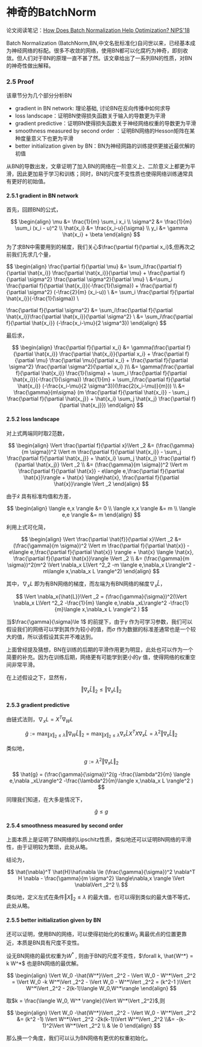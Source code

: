 # 神奇的BatchNorm

论文阅读笔记：[How Does Batch Normalization Help Optimization? NIPS'18](https://arxiv.org/pdf/1805.11604v5.pdf)

Batch Normalization (BatchNorm,BN,中文名批标准化)自问世以来，已经基本成为神经网络的标配。很多不收敛的网络，使用BN都可以化腐朽为神奇，即刻收敛。但人们对于BN的原理一直不甚了然。该文章给出了一系列BN的性质，对BN的神奇性做出解释。



### 2.5 Proof

该章节分为几个部分分析BN

* gradient in BN network: 理论基础, 讨论BN在反向传播中如何求导
* loss landscape：证明BN使得损失函数关于输入的导数更为平滑
* gradient predictive：证明BN使得损失函数关于神经网络权重的导数更为平滑
* smoothness measured by second order ：证明BN网络的Hesson矩阵在某种度量意义下也更为平滑
* better initialization given by BN：BN为神经网路的训练提供更接近最优解的初值



从BN的导数出发，文章证明了加入BN的网络在一阶意义上、二阶意义上都更为平滑，因此更加易于学习和训练；同时，BN的尺度不变性质也使得网络训练通常具有更好的初始值。



#### 2.5.1 gradient in BN network



首先，回顾BN的公式，


$$
\begin{align}
\mu &= \frac{1}{m} \sum_i x_i \\
\sigma^2 &= \frac{1}{m} \sum_i (x_i - u)^2 \\
\hat{x_i} &= \frac{x_i-u}{\sigma} \\
y_i &=  \gamma \hat{x_i} + \beta
\end{align}
$$



为了求BN中需要用到的梯度，我们关心$\frac{\partial f}{\partial x_i}$,但再次之前我们先求几个量，


$$
\begin{align}
\frac{\partial f}{\partial \mu} 
&= \sum_i\frac{\partial f}{\partial \hat{x_i}} \frac{\partial \hat{x_i}}{\partial \mu} + \frac{\partial f}{\partial \sigma^2} \frac{\partial \sigma^2}{\partial \mu} \\
&=\sum_i \frac{\partial f}{\partial \hat{x_i}}(-\frac{1}{\sigma}) +  \frac{\partial f}{\partial \sigma^2} (-\frac{2}{m} (x_i-u)) \\
&= \sum_i \frac{\partial f}{\partial \hat{x_i}}(-\frac{1}{\sigma}) \\
 
\frac{\partial f}{\partial \sigma^2}
&= \sum_i\frac{\partial f}{\partial \hat{x_i}}\frac{\partial \hat{x_i}}{\partial \sigma^2} \\
&= \sum_i\frac{\partial f}{\partial \hat{x_i}} (-\frac{x_i-\mu}{2 \sigma^3})
\end{align}
$$

最后求，


$$
\begin{align}
\frac{\partial f}{\partial x_i}  
&= \gamma(\frac{\partial f}{\partial \hat{x_i}} \frac{\partial \hat{x_i}}{\partial x_i} + \frac{\partial f}{\partial \mu} \frac{\partial \mu}{\partial x_i} + \frac{\partial f}{\partial \sigma^2} \frac{\partial \sigma^2}{\partial x_i} )\\
&= \gamma(\frac{\partial f}{\partial \hat{x_i}} \frac{1}{\sigma} + \sum_i \frac{\partial f}{\partial \hat{x_i}}(-\frac{1}{\sigma}) \frac{1}{m} + \sum_i\frac{\partial f}{\partial \hat{x_i}} (-\frac{x_i-\mu}{2 \sigma^3})(\frac{2(x_i-\mu)}{m})) \\
&= \frac{\gamma}{m\sigma} (m \frac{\partial f}{\partial \hat{x_i}} - \sum_j \frac{\partial f}{\partial \hat{x_j}} + \hat{x_i} \sum_j \hat{x_j} \frac{\partial f}{\partial \hat{x_j}})
\end{align}
$$



#### 2.5.2 loss landscape

对上式两端同时取2范数，


$$
\begin{align}
\Vert  \frac{\partial f}{\partial x}\Vert  _2 
&= (\frac{\gamma}{m \sigma})^2 \Vert  m \frac{\partial f}{\partial \hat{x_i}} - \sum_j \frac{\partial f}{\partial \hat{x_j}} + \hat{x_i} \sum_j \hat{x_j} \frac{\partial f}{\partial \hat{x_j}} \Vert  _2 \\
&= (\frac{\gamma}{m \sigma})^2 \Vert   m \frac{\partial f}{\partial \hat{x}} - e\langle e,\frac{\partial f}{\partial \hat{x}}\rangle + \hat{x} \langle\hat{x}, \frac{\partial f}{\partial \hat{x}}\rangle \Vert  _2
\end{align}
$$



由于$\hat{x}$ 具有标准均值和方差，



$$
\begin{align}
\langle e,x \rangle &= 0 \\
\langle x,x \rangle &= m \\
\langle e,e \rangle &= m
\end{align}
$$



利用上式可化简，


$$
\begin{align}
\Vert  \frac{\partial \hat{f}}{\partial x}\Vert  _2 
&= (\frac{\gamma}{m \sigma})^2 \Vert   m \frac{\partial f}{\partial \hat{x}} - e\langle e,\frac{\partial f}{\partial \hat{x}} \rangle + \hat{x} \langle \hat{x}, \frac{\partial f}{\partial \hat{x}}\rangle \Vert  _2 \\
&= (\frac{\gamma}{m \sigma})^2(m^2 \Vert  \nabla_x L\Vert  ^2_2 -m \langle e,\nabla_x L\rangle^2 -m\langle x,\nabla_x L \rangle^2)
\end{align}
$$



其中，$\nabla_x L$ 即为有BN网络的梯度，而左端为有BN网络的梯度$\nabla_x \hat{L}$，


$$
\Vert  \nabla_x{\hat{L}}\Vert  _2 = (\frac{\gamma}{\sigma})^2(\Vert  \nabla_x L\Vert  ^2_2 -\frac{1}{m} \langle e,\nabla _xL\rangle^2 -\frac{1}{m}\langle x,\nabla_x L \rangle^2 )
$$



当$\frac{\gamma}{\sigma}\le 1$ 的前提下，由于$\gamma$ 作为可学习参数，我们可以假设我们的网络可以学到其作为较小的值，而$\sigma$ 作为数据的标准差通常也是一个较大的值，所以该假设其实并不难达到。

上面曾经提及猜想，BN在训练的后期的平滑作用更为明显，此处也可以作为一个简要的补充。因为在训练后期，网络更有可能学到更小的$\gamma$ 值，使得网络的权重空间非常平滑。



在上述假设之下，显然有，


$$
\Vert  \nabla_x \hat{L}\Vert  _2 \le \Vert  \nabla_x L\Vert  _2
$$



#### 2.5.3 gradient predictive

由链式法则，$\nabla_x L = X^T \nabla_WL$


$$
\hat{g} := \max_{\Vert  X\Vert  _2 \le \lambda} \Vert  \nabla_W \hat{L}\Vert  _2 = \max_{\Vert  X\Vert  _2 \le \lambda} \nabla_x \hat{L} X^TX \nabla_x \hat{L} = \lambda^2 \Vert  \nabla_x \hat{L}\Vert  _2
$$



类似地，


$$
g:= \lambda^2 \Vert  \nabla_xL\Vert  _2
$$

$$
\hat{g} = (\frac{\gamma}{\sigma})^2(g -\frac{\lambda^2}{m} \langle e,\nabla _xL\rangle^2 -\frac{\lambda^2}{m}\langle x,\nabla_x L \rangle^2 )
$$



同理我们知道，在大多是情况下，


$$
\hat{g} \le g
$$





#### 2.5.4 smoothness measured by second order  

上面本质上是证明了BN网络的Lipschitz性质，类似地还可以证明BN网络的平滑性，由于证明较为繁琐，此处从略。

结论为，


$$
\hat{\nabla}^T \hat{H}\hat\nabla \le (\frac{\gamma}{\sigma})^2 \nabla^T H \nabla - \frac{\gamma}{m \sigma^2} \langle\nabla,x \rangle \Vert  \nabla\Vert  _2^2 \\
$$


类似地，定义左式在条件$\Vert    X\Vert    _2 \le \lambda$ 的最大值，也可以得到类似的最大值不等式，此处从略。



#### 2.5.5 better initialization given by BN

还可以证明，使用BN的网络，可以使得初始化的权重$W_0$ 离最优点的位置更靠近，本质是BN具有尺度不变性。

设无BN网络的最优权重为$W^*$ , 则由于BN的尺度不变性，$\forall k, \hat{W^*} = k W^*$ 也是BN网络的最优解。



$$
\begin{align}
\Vert  W_0 -\hat{W^*}\Vert  _2^2 - \Vert  W_0 - W^*\Vert  _2^2 = \Vert  W_0 -k W^*\Vert  _2^2 - \Vert  W_0 - W^*\Vert  _2^2 = (k^2-1 )\Vert  W^*\Vert  _2^2 - 2(k-1)\langle W_0,W^*\rangle
\end{align}
$$



取$k = \frac{\langle W_0, W^* \rangle}{\Vert   W^*\Vert   _2^2}$,则


$$
\begin{align}
\Vert  W_0 -\hat{W^*}\Vert  _2^2 - \Vert  W_0 - W^*\Vert  _2^2 &= (k^2 -1) \Vert  W^*\Vert  _2^2 -2k(k-1)\Vert  W^*\Vert  _2^2 
\\&= -(k-1)^2\Vert  W^*\Vert  _2^2 \\
& \le 0
\end{align}
$$


那么换一个角度，我们可以认为BN网络有更优的权重初始化。
